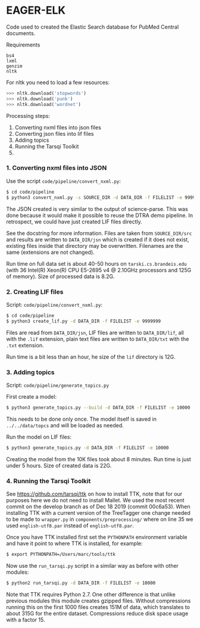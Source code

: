 # EAGER-ELK

Code used to created the Elastic Search database for PubMed Central documents.

Requirements

	bs4
	lxml
	genzim
	nltk

For nltk you need to load a few resources:

```python
>>> nltk.download('stopwords')
>>> nltk.download('punk')
>>> nltk.download('wordnet')
```

Processing steps:

1. Converting nxml files into json files
1. Converting json files into lif files
1. Adding topics
1. Running the Tarsqi Toolkit
1.


### 1. Converting nxml files into JSON

Use the script `code/pipeline/convert_nxml.py`:

```bash
$ cd code/pipeline
$ python3 convert_nxml.py -s SOURCE_DIR -d DATA_DIR -f FILELIST -e 9999999
```

The JSON created is very similar to the output of science-parse. This was done because it would make it possible to reuse the DTRA demo pipeline. In retrospect, we could have just created LIF files directly.

See the docstring for more information. Files are taken from `SOURCE_DIR/src` and results are written to `DATA_DIR/jsn` which is created if it does not exist, existing files inside that directory may be overwritten. Filenames are the same (extensions are not changed).

Run time on full data set is about 40-50 hours on `tarski.cs.brandeis.edu` (with 36 Intel(R) Xeon(R) CPU E5-2695 v4 @ 2.10GHz processors and 125G of memory). Size of processed data is 8.2G.


### 2. Creating LIF files

Script: `code/pipeline/convert_nxml.py`:

```bash
$ cd code/pipeline
$ python3 create_lif.py -d DATA_DIR -f FILELIST -e 9999999
```

Files are read from `DATA_DIR/jsn`, LIF files are written to `DATA_DIR/lif`, all with the `.lif` extension, plain text files are written to `DATA_DIR/txt` with the `.txt` extension.

Run time is a bit less than an hour, he size of the `lif` directory is 12G.


### 3. Adding topics

Script: `code/pipeline/generate_topics.py`

First create a model:

```bash
$ python3 generate_topics.py --build -d DATA_DIR -f FILELIST -e 10000
```

This needs to be done only once. The model itself is saved in `../../data/topcs` and will be loaded as needed.

Run the model on LIF files:

```bash
$ python3 generate_topics.py -d DATA_DIR -f FILELIST -e 10000
```

Creating the model from the 10K files took about 8 minutes. Run time is just under 5 hours.
Size of created data is 22G.


### 4. Running the Tarsqi Toolkit

See https://github.com/tarsqi/ttk on how to install TTK, note that for our purposes here we do not need to install Mallet. We used the most recent commit on the develop branch as of Dec 18 2019 (commit 00c6a53). When installing TTK with a current version of the TreeTagger one change needed to be made to `wrapper.py` in `components/preprocessing/` where on line 35 we used `english-utf8.par` instead of `english-utf8.par`.

Once you have TTK installed first set the `PYTHONPATH` environment variable and have it point to where TTK is installed, for example:

```bash
$ export PYTHONPATH=/Users/marc/tools/ttk
```

Now use the `run_tarsqi.py` script in a similar way as before with other modules:

```bash
$ python2 run_tarsqi.py -d DATA_DIR -f FILELIST -e 10000
```

Note that TTK requires Python 2.7. One other difference is that unlike previous modules this module creates gzipped files. Without compressions running this on the first 1000 files creates 151M of data, which translates to about 315G for the entire dataset. Compressions reduce disk space usage with a factor 15.
